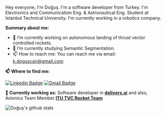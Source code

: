 Hey everyone, I'm Doğuş. I'm a software developer from Turkey. I'm Electronics and Communication Eng. & Astronautical Eng. Student at Istanbul Technical University. I'm currently working in a robotics company.

**Summary about me:**

- 🔭 I’m currently working on autonomous landing of thrust vector controlled rockets.
- 🌱 I’m currently studying Semantic Segmentation.
- 📫 How to reach me: You can reach me via email: k.doguscan@gmail.com

**📫 Where to find me:** 

[![Linkedin Badge](https://img.shields.io/badge/-doguscankorkmaz-blue?style=flat-square&logo=Linkedin&logoColor=white&link=https://www.linkedin.com/in/doguscankorkmaz)](https://www.linkedin.com/in/doguscankorkmaz/) 
[![Gmail Badge](https://img.shields.io/badge/-k.doguscan@gmail.com-c14438?style=flat-square&logo=Gmail&logoColor=white&link=mailto:k.doguscan@gmail.com)](mailto:k.doguscan@gmail.com)

**💼 Currently working as:** Software developer in <a href="https://delivers.ai" target="_blank"><b>delivers.ai</b></a> and also, Avionics Team Member <a href="https://www.instagram.com/itutvcrocket/" target="_blank"><b>ITU TVC Rocket Team</b></a>

![Doğuş's github stats](https://github-readme-stats.vercel.app/api?username=doguscank&show_icons=true&line_height=30)
